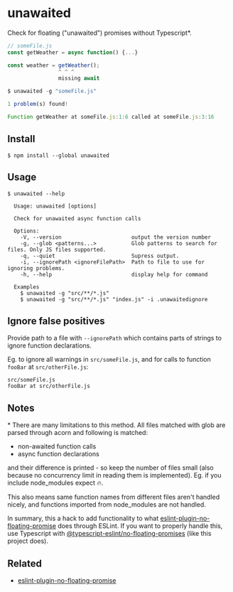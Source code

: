 # unawaited

Check for floating ("unawaited") promises without Typescript*.

```js
// someFile.js
const getWeather = async function() {...}

const weather = getWeather();
                ^ ^ ^
                missing await

$ unawaited -g "someFile.js"

1 problem(s) found!

Function getWeather at someFile.js:1:6 called at someFile.js:3:16
```

## Install

```
$ npm install --global unawaited
```

## Usage

```
$ unawaited --help

  Usage: unawaited [options]
  
  Check for unawaited async function calls
  
  Options:
    -V, --version                      output the version number
    -g, --glob <patterns...>           Glob patterns to search for files. Only JS files supported.
    -q, --quiet                        Supress output.
    -i, --ignorePath <ignoreFilePath>  Path to file to use for ignoring problems.
    -h, --help                         display help for command

  Examples
    $ unawaited -g "src/**/*.js"
    $ unawaited -g "src/**/*.js" "index.js" -i .unawaitedignore
```

## Ignore false positives

Provide path to a file with `--ignorePath` which contains parts of strings to ignore function declarations.

Eg. to ignore all warnings in `src/someFile.js`, and for calls to function `fooBar` at `src/otherFile.js`:

```
src/someFile.js
fooBar at src/otherFile.js
```

## Notes

\* There are many limitations to this method. All files matched with glob are parsed through acorn and following is matched:

- non-awaited function calls
- async function declarations

and their difference is printed - so keep the number of files small (also because no concurrency limit in reading them is implemented). Eg. if you include node_modules expect 🔥.

This also means same function names from different files aren't handled nicely, and functions imported from node_modules are not handled.

In summary, this a hack to add functionality to what [eslint-plugin-no-floating-promise](https://github.com/SebastienGllmt/eslint-plugin-no-floating-promise) does through ESLint.
If you want to properly handle this, use Typescript with [@typescript-eslint/no-floating-promises](https://github.com/typescript-eslint/typescript-eslint/blob/master/packages/eslint-plugin/docs/rules/no-floating-promises.md) (like this project does).

## Related

- [eslint-plugin-no-floating-promise](https://github.com/SebastienGllmt/eslint-plugin-no-floating-promise)